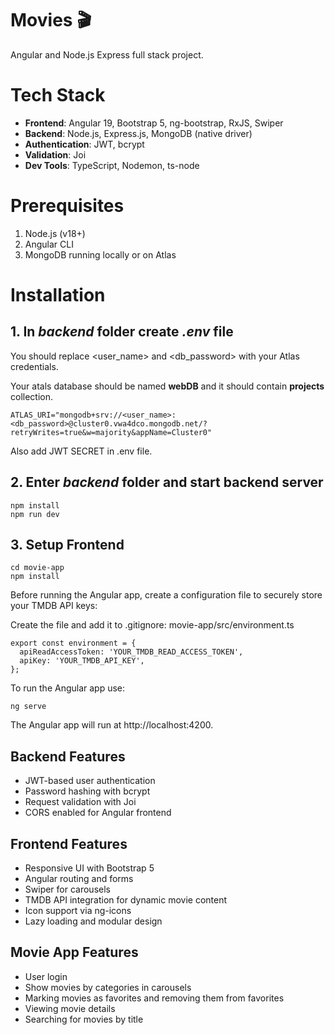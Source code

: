 # Movies :clapper:

Angular and Node.js Express full stack project.

# Tech Stack

- **Frontend**: Angular 19, Bootstrap 5, ng-bootstrap, RxJS, Swiper
- **Backend**: Node.js, Express.js, MongoDB (native driver)
- **Authentication**: JWT, bcrypt
- **Validation**: Joi
- **Dev Tools**: TypeScript, Nodemon, ts-node

# Prerequisites

1. Node.js (v18+)
2. Angular CLI
3. MongoDB running locally or on Atlas

# Installation

## 1. In _backend_ folder create _.env_ file

You should replace <user_name> and <db_password> with your Atlas credentials.

Your atals database should be named **webDB** and it should contain **projects** collection.

```
ATLAS_URI="mongodb+srv://<user_name>:<db_password>@cluster0.vwa4dco.mongodb.net/?retryWrites=true&w=majority&appName=Cluster0"
```

Also add JWT SECRET in .env file.

## 2. Enter _backend_ folder and start backend server

```
npm install
npm run dev
```

## 3. Setup Frontend

```
cd movie-app
npm install
```

Before running the Angular app, create a configuration file to securely store your TMDB API keys:

Create the file and add it to .gitignore:
movie-app/src/environment.ts

```
export const environment = {
  apiReadAccessToken: 'YOUR_TMDB_READ_ACCESS_TOKEN',
  apiKey: 'YOUR_TMDB_API_KEY',
};
```

To run the Angular app use:

```
ng serve
```

The Angular app will run at http://localhost:4200.

## Backend Features

- JWT-based user authentication
- Password hashing with bcrypt
- Request validation with Joi
- CORS enabled for Angular frontend

## Frontend Features

- Responsive UI with Bootstrap 5
- Angular routing and forms
- Swiper for carousels
- TMDB API integration for dynamic movie content
- Icon support via ng-icons
- Lazy loading and modular design

## Movie App Features

- User login
- Show movies by categories in carousels
- Marking movies as favorites and removing them from favorites
- Viewing movie details
- Searching for movies by title
